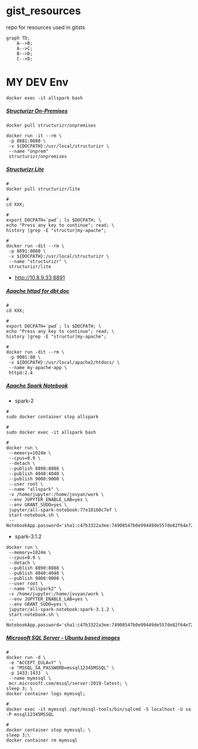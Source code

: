 # gist_resources
repo for resources used in gitsts

```mermaid
graph TD;
    A-->B;
    A-->C;
    B-->D;
    C-->D;
```

# MY DEV Env

```
docker exec -it allspark bash
```

##### [Structurizr On-Premises](https://docs.structurizr.com/onpremises/installation)

```
docker pull structurizr/onpremises
```

```
docker run -it --rm \
 -p 8881:8080 \
 -v ${DOCPATH}:/usr/local/structurizr \
 --name "onprem"
 structurizr/onpremises
```


##### [Structurizr Lite](https://structurizr.com/share/76352/documentation)

```
#
docker pull structurizr/lite

#
cd XXX;

#
export DOCPATH=`pwd`; ls $DOCPATH; \
echo "Press any key to continue"; read; \
history |grep -E "structur|my-apache";

#
docker run -dit --rm \
 -p 8891:8080 \
 -v ${DOCPATH}:/usr/local/structurizr \
 --name "structurizr" \
 structurizr/lite
```

* http://10.8.9.33:8891


##### [Apache httpd for dbt doc](https://hub.docker.com/_/httpd)

```
#
cd XXX;

#
export DOCPATH=`pwd`; ls $DOCPATH; \
echo "Press any key to continue"; read; \
history |grep -E "structur|my-apache";

#
docker run -dit --rm \
 -p 9001:80 \
 -v ${DOCPATH}:/usr/local/apache2/htdocs/ \
 --name my-apache-app \
 httpd:2.4
```

##### [Apache Spark Notebook](https://hub.docker.com/r/jupyter/all-spark-notebook)


* spark-2
```
#
sudo docker container stop allspark

#
sudo docker exec -it allspark bash

#
docker run \
 --memory=1024m \
 --cpus=0.9 \
 --detach \
 --publish 8890:8888 \
 --publish 4040:4040 \
 --publish 9000:9000 \
 --user root \
 --name "allspark" \
 -v /home/jupyter:/home/jovyan/work \
 --env JUPYTER_ENABLE_LAB=yes \
 --env GRANT_SUDO=yes \
 jupyter/all-spark-notebook:77e10160c7ef \
 start-notebook.sh \
 --NotebookApp.password='sha1:c47b3322a3ee:74908547b0e99449de557de82f64e72cd6051acb'
```

* spark-3.1.2

```
docker run \
 --memory=1024m \
 --cpus=0.9 \
 --detach \
 --publish 8890:8888 \
 --publish 4040:4040 \
 --publish 9000:9000 \
 --user root \
 --name "allspark2" \
 -v /home/jupyter:/home/jovyan/work \
 --env JUPYTER_ENABLE_LAB=yes \
 --env GRANT_SUDO=yes \
 jupyter/all-spark-notebook:spark-3.1.2 \
 start-notebook.sh \
 --NotebookApp.password='sha1:c47b3322a3ee:74908547b0e99449de557de82f64e72cd6051acb'
```

##### [Microsoft SQL Server - Ubuntu based images](https://hub.docker.com/_/microsoft-mssql-server)

```
#
docker run -d \
 -e "ACCEPT_EULA=Y" \
 -e "MSSQL_SA_PASSWORD=mssql12345MSSQL" \
 -p 1433:1433  \
 --name mymssql \
 mcr.microsoft.com/mssql/server:2019-latest; \
sleep 3; \
docker container logs mymssql;

#
docker exec -it mymssql /opt/mssql-tools/bin/sqlcmd -S localhost -U sa -P mssql12345MSSQL

#
docker container stop mymssql; \
sleep 3;\
docker container rm mymssql
```

